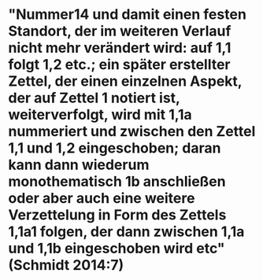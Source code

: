 # "Nummer14 und damit einen festen Standort, der im weiteren Verlauf nicht mehr verändert wird: auf 1,1 folgt 1,2 etc.; ein später erstellter Zettel, der einen einzelnen Aspekt, der auf Zettel 1 notiert ist, weiterverfolgt, wird mit 1,1a nummeriert und zwischen den Zettel 1,1 und 1,2 eingeschoben; daran kann dann wiederum monothematisch 1b anschließen oder aber auch eine weitere Verzettelung in Form des Zettels 1,1a1 folgen, der dann zwischen 1,1a und 1,1b eingeschoben wird etc" (Schmidt 2014:7)